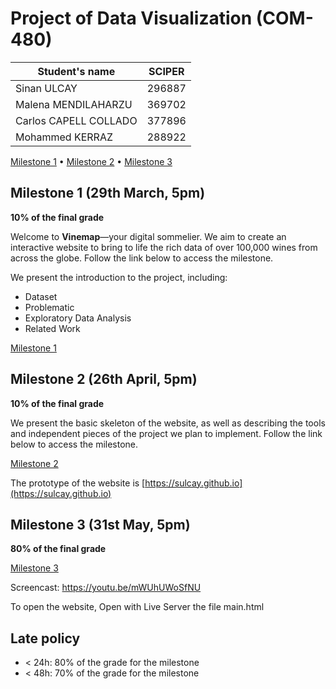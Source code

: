 # Project of Data Visualization (COM-480)

| Student's name | SCIPER |
| -------------- | ------ |
| Sinan ULCAY  | 296887  |
| Malena MENDILAHARZU  | 369702  |
| Carlos CAPELL COLLADO | 377896 |
| Mohammed KERRAZ | 288922 |

[Milestone 1](milestone_1/) • [Milestone 2](milestone_2/) • [Milestone 3](milestone_3/)

## Milestone 1 (29th March, 5pm)

**10% of the final grade**

Welcome to **Vinemap**—your digital sommelier. We aim to create an interactive website to bring to life the rich data of over 100,000 wines from across the globe. Follow the link below to access the milestone.

We present the introduction to the project, including:
- Dataset
- Problematic
- Exploratory Data Analysis
- Related Work

[Milestone 1](milestone_1/)



## Milestone 2 (26th April, 5pm)

**10% of the final grade**

We present the basic skeleton of the website, as well as describing the tools and independent pieces of the project we plan to implement. Follow the link below to access the milestone.

[Milestone 2](milestone_2/)

The prototype of the website is [https://sulcay.github.io](https://sulcay.github.io)



## Milestone 3 (31st May, 5pm)

**80% of the final grade**

[Milestone 3](milestone_3/)

Screencast: https://youtu.be/mWUhUWoSfNU

To open the website, Open with Live Server the file main.html


## Late policy

- < 24h: 80% of the grade for the milestone
- < 48h: 70% of the grade for the milestone
